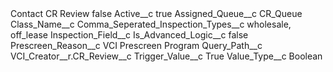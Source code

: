<?xml version="1.0" encoding="UTF-8"?>
<CustomMetadata xmlns="http://soap.sforce.com/2006/04/metadata" xmlns:xsi="http://www.w3.org/2001/XMLSchema-instance" xmlns:xsd="http://www.w3.org/2001/XMLSchema">
    <label>Contact CR Review</label>
    <protected>false</protected>
    <values>
        <field>Active__c</field>
        <value xsi:type="xsd:boolean">true</value>
    </values>
    <values>
        <field>Assigned_Queue__c</field>
        <value xsi:type="xsd:string">CR_Queue</value>
    </values>
    <values>
        <field>Class_Name__c</field>
        <value xsi:nil="true"/>
    </values>
    <values>
        <field>Comma_Seperated_Inspection_Types__c</field>
        <value xsi:type="xsd:string">wholesale, off_lease</value>
    </values>
    <values>
        <field>Inspection_Field__c</field>
        <value xsi:nil="true"/>
    </values>
    <values>
        <field>Is_Advanced_Logic__c</field>
        <value xsi:type="xsd:boolean">false</value>
    </values>
    <values>
        <field>Prescreen_Reason__c</field>
        <value xsi:type="xsd:string">VCI Prescreen Program</value>
    </values>
    <values>
        <field>Query_Path__c</field>
        <value xsi:type="xsd:string">VCI_Creator__r.CR_Review__c</value>
    </values>
    <values>
        <field>Trigger_Value__c</field>
        <value xsi:type="xsd:string">True</value>
    </values>
    <values>
        <field>Value_Type__c</field>
        <value xsi:type="xsd:string">Boolean</value>
    </values>
</CustomMetadata>
